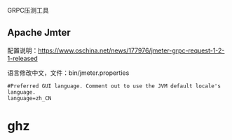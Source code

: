 
GRPC压测工具

## Apache Jmter

配置说明：https://www.oschina.net/news/177976/jmeter-grpc-request-1-2-1-released

语言修改中文，文件：bin/jmeter.properties
```properties
#Preferred GUI language. Comment out to use the JVM default locale's language.
language=zh_CN
```

# ghz


